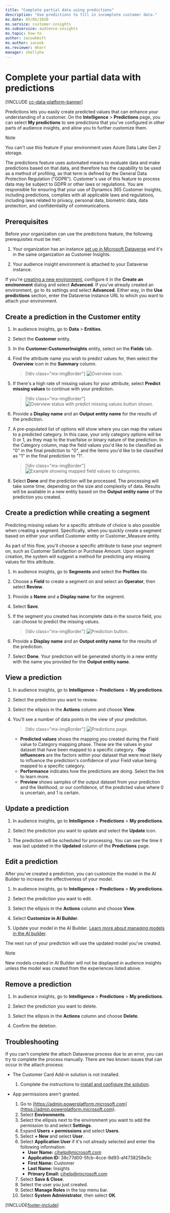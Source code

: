 ```yaml
---
title: "Complete partial data using predictions"
description: "Use predictions to fill in incomplete customer data."
ms.date: 05/05/2020
ms.service: customer-insights
ms.subservice: audience-insights
ms.topic: how-to
author: zacookmsft
ms.author: zacook
ms.reviewer: mhart
manager: shellyha
---
```


# Complete your partial data with predictions

[!INCLUDE [cc-data-platform-banner](../includes/cc-data-platform-banner.md)]

Predictions lets you easily create predicted values that can enhance your understanding of a customer. On the **Intelligence** > **Predictions** page, you can select **My predictions** to see predictions that you've configured in other parts of audience insights, and allow you to further customize them.

> [!NOTE]
> You can't use this feature if your environment uses Azure Data Lake Gen 2 storage.
>
> The predictions feature uses automated means to evaluate data and make predictions based on that data, and therefore has the capability to be used as a method of profiling, as that term is defined by the General Data Protection Regulation ("GDPR"). Customer's use of this feature to process data may be subject to GDPR or other laws or regulations. You are responsible for ensuring that your use of Dynamics 365 Customer Insights, including predictions, complies with all applicable laws and regulations, including laws related to privacy, personal data, biometric data, data protection, and confidentiality of communications.

## Prerequisites

Before your organization can use the predictions feature, the following prerequisites must be met:

1. Your organization has an instance [set up in Microsoft Dataverse](/ai-builder/build-model#prerequisites) and it's in the same organization as Customer Insights.

2. Your audience insight environment is attached to your Dataverse instance.

If you're [creating a new environment](get-started-paid.md), configure it in the **Create an environment** dialog and select **Advanced**. If you've already created an environment, go to its settings and select **Advanced**. Either way, in the **Use predictions** section, enter the Dataverse instance URL to which you want to attach your environment.

## Create a prediction in the Customer entity

1. In audience insights, go to **Data** > **Entities**.

2. Select the **Customer** entity.

3. In the **Customer:CustomerInsights** entity, select on the **Fields** tab.

4. Find the attribute name you wish to predict values for, then select the **Overview** icon in the **Summary** column.
   > [!div class="mx-imgBorder"]
   > ![Overview icon.](media/intelligence-overviewicon.png "Overview icon")

5. If there's a high rate of missing values for your attribute, select **Predict missing values** to continue with your prediction.
   > [!div class="mx-imgBorder"]
   > ![Overview status with predict missing values button shown.](media/intelligence-overviewpredictmissingvalues.png "Overview status with predict missing values button shown")

6. Provide a **Display name** and an **Output entity name** for the results of the prediction.

7. A pre-populated list of options will show where you can map the values to a predicted category. In this case, your only category options will be 0 or 1, as they map to the true/false or binary nature of the prediction. In the Category column, map the field values you'd like to be classified as "0" in the final prediction to "0", and the items you'd like to be classified as "1" in the final prediction to "1".
   > [!div class="mx-imgBorder"]
   > ![Example showing mapped field values to categories.](media/intelligence-categorymapping.png "Example showing mapped field values to categories")

8. Select **Done** and the prediction will be processed. The processing will take some time, depending on the size and complexity of data. Results will be available in a new entity based on the **Output entity name** of the prediction you created.

## Create a prediction while creating a segment

Predicting missing values for a specific attribute of choice is also possible when creating a segment. Specifically, when you quickly create a segment based on either your unified Customer entity or Customer_Measure entity.

As part of this flow, you'll choose a specific attribute to base your segment on, such as Customer Satisfaction or Purchase Amount. Upon segment creation, the system will suggest a method for predicting any missing values for this attribute.

1. In audience insights, go to **Segments** and select the **Profiles** tile.

2. Choose a **Field** to create a segment on and select an **Operator**, then select **Review**.

3. Provide a **Name** and a **Display name** for the segment.

4. Select **Save**.

5. If the segment you created has incomplete data in the source field, you can choose to predict the missing values.
   > [!div class="mx-imgBorder"]
   > ![Prediction button.](media/segments-predictoption.png "Prediction button")

6. Provide a **Display name** and an **Output entity name** for the results of the prediction.

7. Select **Done**. Your prediction will be generated shortly in a new entity with the name you provided for the **Output entity name**.

## View a prediction

1. In audience insights, go to **Intelligence** > **Predictions** > **My predictions**.

2. Select the prediction you want to review.

3. Select the ellipsis in the **Actions** column and choose **View**.

4. You'll see a number of data points in the view of your prediction.
   > [!div class="mx-imgBorder"]
   > ![Predictions page.](media/intelligence-predictionsviewpage.png "Predictions page")

   - **Predicted values** shows the mapping you created during the Field value to Category mapping phase. These are the values in your dataset that have been mapped to a specific category.
   -**Top influencers** are the factors within your dataset that were most likely to influence the prediction's confidence of your Field value being mapped to a specific category.
   - **Performance** indicates how the predictions are doing. Select the link to learn more.
   - **Preview** shows samples of the output dataset from your prediction and the likelihood, or our confidence, of the predicted value where 0 is uncertain, and 1 is certain.

## Update a prediction

1. In audience insights, go to **Intelligence** > **Predictions** > **My predictions**.

2. Select the prediction you want to update and select the **Update** icon.

3. The prediction will be scheduled for processing. You can see the time it was last updated in the **Updated** column of the **Predictions** page.

## Edit a prediction

After you've created a prediction, you can customize the model in the AI Builder to increase the effectiveness of your model.  

1. In audience insights, go to **Intelligence** > **Predictions** > **My predictions**.

2. Select the prediction you want to edit.

3. Select the ellipsis in the **Actions** column and choose **View**.

4. Select **Customize in AI Builder**.

5. Update your model in the AI Builder. [Learn more about managing models in the AI builder](/ai-builder/manage-model#retrain-and-republish-existing-models).

The next run of your prediction will use the updated model you've created.

> [!NOTE]
> New models created in AI Builder will not be displayed in audience insights unless the model was created from the experiences listed above.

## Remove a prediction

1. In audience insights, go to **Intelligence** > **Predictions** > **My predictions**.

2. Select the prediction you want to delete.

3. Select the ellipsis in the **Actions** column and choose **Delete**.

4. Confirm the deletion.

## Troubleshooting

If you can't complete the attach Dataverse process due to an error, you can try to complete the process manually. There are two known issues that can occur in the attach process:

- The Customer Card Add-in solution is not installed.
    1. Complete the instructions to [install and configure the solution](customer-card-add-in.md).

- App permissions aren't granted.
    1. Go to [https://admin.powerplatform.microsoft.com](https://admin.powerplatform.microsoft.com).
    1. Select **Environments**.
    1. Select the ellipsis next to the environment you want to add the permission to and select **Settings**.
    1. Expand **Users + permissions** and select **Users**.
    1. Select **+ New** and select **User**.
    1. Select **Application User** if it's not already selected and enter the following information:
        - **User Name:** cihelp@microsoft.com
        - **Application ID:** 38c77d00-5fcb-4cce-9d93-af4738258e3c
        - **First Name:** Customer
        - **Last Name:** Insights
        - **Primary Email:** cihelp@microsoft.com
    1. Select **Save & Close**.
    1. Select the user you just created.
    1. Select **Manage Roles** in the top menu bar.
    1. Select **System Administrator**, then select **OK**.


[!INCLUDE[footer-include](../includes/footer-banner.md)]